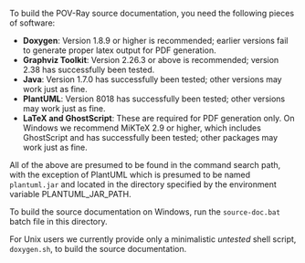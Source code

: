 To build the POV-Ray source documentation, you need the following pieces of software:

  - **Doxygen**: Version 1.8.9 or higher is recommended; earlier versions fail to generate proper latex output for PDF
    generation.
  - **Graphviz Toolkit**: Version 2.26.3 or above is recommended; version 2.38 has successfully been tested.
  - **Java**: Version 1.7.0 has successfully been tested; other versions may work just as fine.
  - **PlantUML**: Version 8018 has successfully been tested; other versions may work just as fine.
  - **LaTeX and GhostScript**: These are required for PDF generation only. On Windows we recommend MiKTeX 2.9 or higher,
    which includes GhostScript and has successfully been tested; other packages may work just as fine.

All of the above are presumed to be found in the command search path, with the exception of PlantUML which is presumed
to be named `plantuml.jar` and located in the directory specified by the environment variable PLANTUML_JAR_PATH.

To build the source documentation on Windows, run the `source-doc.bat` batch file in this directory.

For Unix users we currently provide only a minimalistic _untested_ shell script, `doxygen.sh`, to build the
source documentation.
